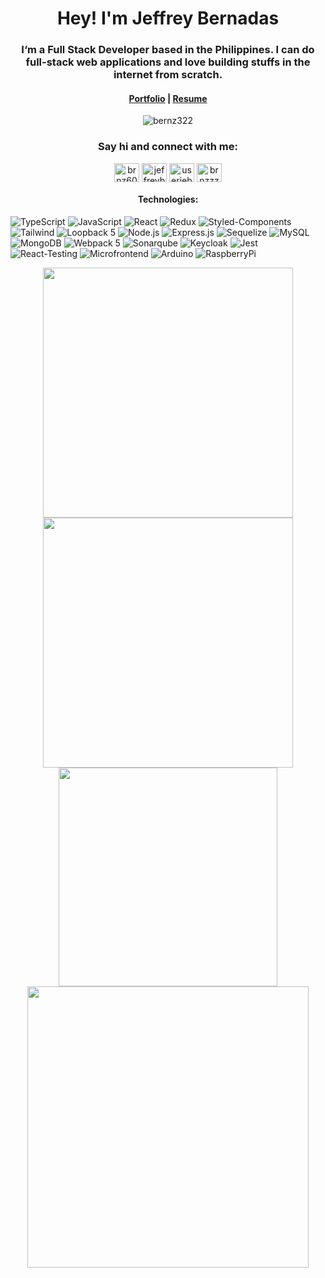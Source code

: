 <h1 align="center">Hey! I'm Jeffrey Bernadas</h1>
<h3 align="center">I‘m a Full Stack Developer based in the Philippines. I can do full-stack web applications and love building stuffs in the internet from scratch.</h3>
<h4 align="center"><a href='https://www.jeffreybernadas.tech/' target="blank">Portfolio</a> | <a href='https://www.jeffreybernadas.tech/static/media/jeffrey-a4.e3ea73d231604e4fbcad.pdf' target="blank">Resume</a></h4>
<p align="center"> <img src="https://komarev.com/ghpvc/?username=bernz322&label=Profile%20views&color=0e75b6&style=flat" alt="bernz322" /> </p>

<h3 align="center">Say hi and connect with me:</h3>
<p align="center">
<a href="https://twitter.com/brnz6000" target="blank"><img align="center" src="https://raw.githubusercontent.com/rahuldkjain/github-profile-readme-generator/master/src/images/icons/Social/twitter.svg" alt="brnz6000" height="30" width="40" /></a>
<a href="https://linkedin.com/in/jeffreybernadas" target="blank"><img align="center" src="https://raw.githubusercontent.com/rahuldkjain/github-profile-readme-generator/master/src/images/icons/Social/linked-in-alt.svg" alt="jeffreybernadas" height="30" width="40" /></a>
<a href="https://fb.com/userjeb64839928383894949qwerty" target="blank"><img align="center" src="https://raw.githubusercontent.com/rahuldkjain/github-profile-readme-generator/master/src/images/icons/Social/facebook.svg" alt="userjeb64839928383894949qwerty" height="30" width="40" /></a>
<a href="https://instagram.com/brnzzzzzzz" target="blank"><img align="center" src="https://raw.githubusercontent.com/rahuldkjain/github-profile-readme-generator/master/src/images/icons/Social/instagram.svg" alt="brnzzzzzzz" height="30" width="40" /></a>
</p>

<h4 align="center">Technologies:</h4>

![TypeScript](https://img.shields.io/badge/-TypeScript-000000?style=flat&logo=typescript)
![JavaScript](https://img.shields.io/badge/-JavaScript-000000?style=flat&logo=javascript)
![React](https://img.shields.io/badge/-React-000000?style=flat&logo=react)
![Redux](https://img.shields.io/badge/-Redux-000000?style=flat&logo=redux)
![Styled-Components](https://img.shields.io/badge/-styled--components-000000?style=flat&logo=styled-components)
![Tailwind](https://img.shields.io/badge/-Tailwind-000000?style=flat&logo=tailwind-css)
![Loopback 5](https://img.shields.io/badge/-Loopback-000000?style=flat&logo=loopback)
![Node.js](https://img.shields.io/badge/-Node.js-000000?style=flat&logo=node.js)
![Express.js](https://img.shields.io/badge/-Express.js-000000?style=flat&logo=express.js)
![Sequelize](https://img.shields.io/badge/-Sequelize-000000?style=flat&logo=sequelize)
![MySQL](https://img.shields.io/badge/-MySQL-000000?style=flat&logo=mysql)
![MongoDB](https://img.shields.io/badge/-MongoDB-000000?style=flat&logo=mongodb)
![Webpack 5](https://img.shields.io/badge/-Webpack-000000?style=flat&logo=webpack)
![Sonarqube](https://img.shields.io/badge/-Sonarqube-000000?style=flat&logo=sonarqube)
![Keycloak](https://img.shields.io/badge/-Keycloak-000000?style=flat&logo=keycdn)
![Jest](https://img.shields.io/badge/-Jest-000000?style=flat&logo=jest)
![React-Testing](https://img.shields.io/badge/-ReactTesting-000000?style=flat&logo=testing-library)
![Microfrontend](https://img.shields.io/badge/-Microfrontend-000000?style=flat&logo=MicroStrategy)
![Arduino](https://img.shields.io/badge/-Arduino-000000?style=flat&logo=arduino)
![RaspberryPi](https://img.shields.io/badge/-RaspberryPi-000000?style=flat&logo=raspberrypi)


<div align="center">
   <img width="400" src="https://github-readme-stats.vercel.app/api?username=bernz322&count_private=true&include_all_commits=true&show_icons=true&hide_border=true&title_color=58A6FF&icon_color=1F6FEB&text_color=C3D1D9&bg_color=0D1117" />
   <img width="400" src="https://github-readme-streak-stats.herokuapp.com/?user=bernz322&hide_border=true&show_icons=true&currStreakNum=58A6FF&sideNums=58A6FF&border=1F6FEB&currStreakLabel=C3D1D9&background=0D1117&sideLabels=C3D1D9&dates=58A6FF" />
</div>
<div align="center">  
  <img width="350" src="https://github-readme-stats.vercel.app/api/top-langs/?username=bernz322&layout=compact&langs_count=8&theme=onedark&hide_border=true&hide=java,dart&title_color=58A6FF&icon_color=1F6FEB&text_color=C3D1D9&bg_color=0D1117" />
   <img width="450" src="https://github-readme-stats.vercel.app/api/wakatime?username=bernz322&layout=compact&langs_count=10&theme=onedark&hide_border=true&hide=java,dart&title_color=58A6FF&icon_color=1F6FEB&text_color=C3D1D9&bg_color=0D1117&v=2" />
</div>
